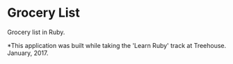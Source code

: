 # Grocery List
Grocery list in Ruby.

*This application was built while taking the 'Learn Ruby' track at Treehouse. January, 2017.
